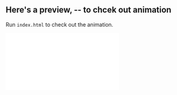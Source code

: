 ## Here's a preview, -- to chcek out animation
Run `index.html` to check out the animation.

![Signup Form UI](index.html)
